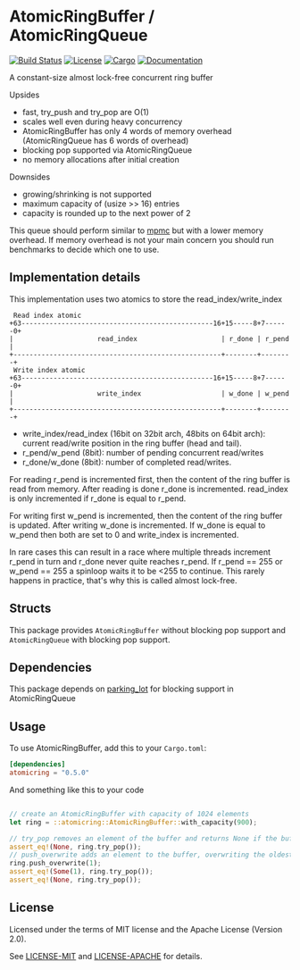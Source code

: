 # AtomicRingBuffer / AtomicRingQueue
 
[![Build Status](https://travis-ci.org/eun-ice/atomicring.svg?branch=master)](https://travis-ci.org/eun-ice/atomicring)
[![License](https://img.shields.io/badge/license-MIT%2FApache--2.0-blue.svg)](https://github.com/eun-ice/atomicring)
[![Cargo](https://img.shields.io/crates/v/atomicring.svg)](https://crates.io/crates/atomicring)
[![Documentation](https://docs.rs/atomicring/badge.svg)](https://docs.rs/atomicring)

A constant-size almost lock-free concurrent ring buffer

Upsides

- fast, try_push and try_pop are O(1)
- scales well even during heavy concurrency
- AtomicRingBuffer has only 4 words of memory overhead (AtomicRingQueue has 6 words of overhead)
- blocking pop supported via AtomicRingQueue 
- no memory allocations after initial creation


Downsides

- growing/shrinking is not supported
- maximum capacity of (usize >> 16) entries
- capacity is rounded up to the next power of 2

This queue should perform similar to [mpmc](https://github.com/brayniac/mpmc) but with a lower memory overhead. 
If memory overhead is not your main concern you should run benchmarks to decide which one to use.

## Implementation details

This implementation uses two atomics to store the read_index/write_index

```Text
 Read index atomic
+63------------------------------------------------16+15-----8+7------0+
|                     read_index                     | r_done | r_pend |
+----------------------------------------------------+--------+--------+
 Write index atomic
+63------------------------------------------------16+15-----8+7------0+
|                     write_index                    | w_done | w_pend |
+----------------------------------------------------+--------+--------+
```

- write_index/read_index (16bit on 32bit arch, 48bits on 64bit arch): current read/write position in the ring buffer (head and tail).
- r_pend/w_pend (8bit): number of pending concurrent read/writes
- r_done/w_done (8bit): number of completed read/writes.

For reading r_pend is incremented first, then the content of the ring buffer is read from memory.
After reading is done r_done is incremented. read_index is only incremented if r_done is equal to r_pend.

For writing first w_pend is incremented, then the content of the ring buffer is updated.
After writing w_done is incremented. If w_done is equal to w_pend then both are set to 0 and write_index is incremented.

In rare cases this can result in a race where multiple threads increment r_pend in turn and r_done never quite reaches r_pend.
If r_pend == 255 or w_pend == 255 a spinloop waits it to be <255 to continue. This rarely happens in practice, that's why this is called almost lock-free.


## Structs

This package provides ```AtomicRingBuffer``` without blocking pop support and ```AtomicRingQueue``` with blocking pop support.


## Dependencies

This package depends on [parking_lot](https://github.com/Amanieu/parking_lot) for blocking support in AtomicRingQueue

## Usage

To use AtomicRingBuffer, add this to your `Cargo.toml`:

```toml
[dependencies]
atomicring = "0.5.0"
```


And something like this to your code

```rust

// create an AtomicRingBuffer with capacity of 1024 elements 
let ring = ::atomicring::AtomicRingBuffer::with_capacity(900);

// try_pop removes an element of the buffer and returns None if the buffer is empty
assert_eq!(None, ring.try_pop());
// push_overwrite adds an element to the buffer, overwriting the oldest element if the buffer is full: 
ring.push_overwrite(1);
assert_eq!(Some(1), ring.try_pop());
assert_eq!(None, ring.try_pop());
```


## License

Licensed under the terms of MIT license and the Apache License (Version 2.0).

See [LICENSE-MIT](LICENSE-MIT) and [LICENSE-APACHE](LICENSE-APACHE) for details.

